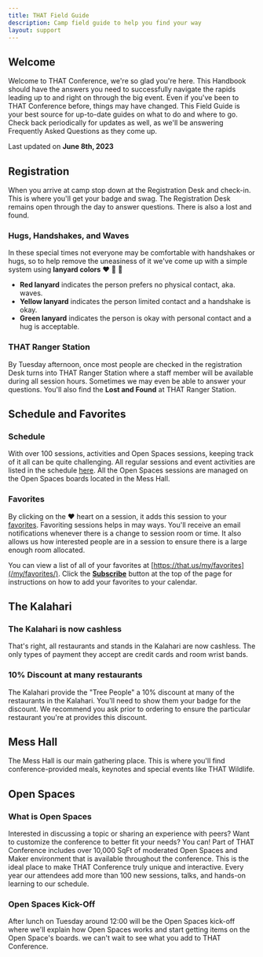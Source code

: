 ```yaml
---
title: THAT Field Guide
description: Camp field guide to help you find your way
layout: support
---
```


<div class="max-w-prose mx-auto">
  <div class="prose prose-lg text-gray-500">

## Welcome

Welcome to THAT Conference, we're so glad you're here. This Handbook should have the answers you need to successfully navigate the rapids leading up to and right on through the big event. Even if you've been to THAT Conference before, things may have changed. This Field Guide is your best source for up-to-date guides on what to do and where to go. Check back periodically for updates as well, as we'll be answering Frequently Asked Questions as they come up.

Last updated on **June 8th, 2023**

## Registration

When you arrive at camp stop down at the Registration Desk and check-in. This is where you'll get your badge and swag. The Registration Desk remains open through the day to answer questions. There is also a lost and found.

### Hugs, Handshakes, and Waves

In these special times not everyone may be comfortable with handshakes or hugs, so to help remove the uneasiness of it we've come up with a simple system using **lanyard colors** ❤️ 💛 💚

- **Red lanyard** indicates the person prefers no physical contact, aka. waves.
- **Yellow lanyard** indicates the person limited contact and a handshake is okay.
- **Green lanyard** indicates the person is okay with personal contact and a hug is acceptable.

### THAT Ranger Station

By Tuesday afternoon, once most people are checked in the registration Desk turns into THAT Ranger Station where a staff member will be available during all session hours. Sometimes we may even be able to answer your questions. You'll also find the **Lost and Found** at THAT Ranger Station.

## Schedule and Favorites

### Schedule

With over 100 sessions, activities and Open Spaces sessions, keeping track of it all can be quite challenging. All regular sessions and event activities are listed in the schedule [here](/activities/). All the Open Spaces sessions are managed on the Open Spaces boards located in the Mess Hall.

### Favorites

By clicking on the ❤️ heart on a session, it adds this session to your [favorites](/my/favorites/). Favoriting sessions helps in may ways. You'll receive an email notifications whenever there is a change to session room or time. It also allows us how interested people are in a session to ensure there is a large enough room allocated.

You can view a list of all of your favorites at [https://that.us/my/favorites](/my/favorites/). Click the **[Subscribe](/support/my-favorites-icalendar/)** button at the top of the page for instructions on how to add your favorites to your calendar.

## The Kalahari

### The Kalahari is now cashless

That's right, all restaurants and stands in the Kalahari are now cashless. The only types of payment they accept are credit cards and room wrist bands.

### 10% Discount at many restaurants

The Kalahari provide the "Tree People" a 10% discount at many of the restaurants in the Kalahari. You'll need to show them your badge for the discount. We recommend you ask prior to ordering to ensure the particular restaurant you're at provides this discount.

## Mess Hall

The Mess Hall is our main gathering place. This is where you'll find conference-provided meals, keynotes and special events like THAT Wildlife.

## Open Spaces

### What is Open Spaces

Interested in discussing a topic or sharing an experience with peers? Want to customize the conference to better fit your needs? You can! Part of THAT Conference includes over 10,000 SqFt of moderated Open Spaces and Maker environment that is available throughout the conference. This is the ideal place to make THAT Conference truly unique and interactive. Every year our attendees add more than 100 new sessions, talks, and hands-on learning to our schedule.

### Open Spaces Kick-Off

After lunch on Tuesday around 12:00 will be the Open Spaces kick-off where we'll explain how Open Spaces works and start getting items on the Open Space's boards. we can't wait to see what you add to THAT Conference.

 </div>
</div>
